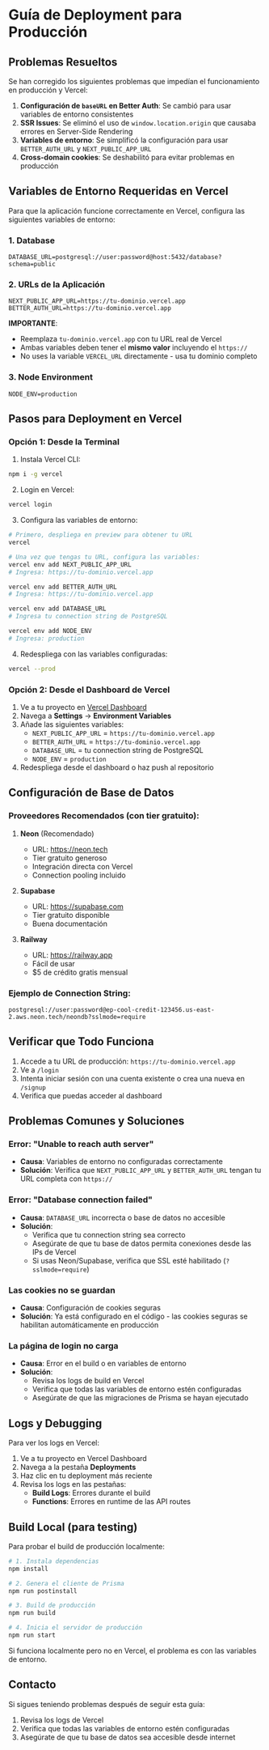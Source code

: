# Guía de Deployment para Producción

## Problemas Resueltos

Se han corregido los siguientes problemas que impedían el funcionamiento en producción y Vercel:

1. **Configuración de `baseURL` en Better Auth**: Se cambió para usar variables de entorno consistentes
2. **SSR Issues**: Se eliminó el uso de `window.location.origin` que causaba errores en Server-Side Rendering
3. **Variables de entorno**: Se simplificó la configuración para usar `BETTER_AUTH_URL` y `NEXT_PUBLIC_APP_URL`
4. **Cross-domain cookies**: Se deshabilitó para evitar problemas en producción

## Variables de Entorno Requeridas en Vercel

Para que la aplicación funcione correctamente en Vercel, configura las siguientes variables de entorno:

### 1. Database
```
DATABASE_URL=postgresql://user:password@host:5432/database?schema=public
```

### 2. URLs de la Aplicación
```
NEXT_PUBLIC_APP_URL=https://tu-dominio.vercel.app
BETTER_AUTH_URL=https://tu-dominio.vercel.app
```

**IMPORTANTE**: 
- Reemplaza `tu-dominio.vercel.app` con tu URL real de Vercel
- Ambas variables deben tener el **mismo valor** incluyendo el `https://`
- No uses la variable `VERCEL_URL` directamente - usa tu dominio completo

### 3. Node Environment
```
NODE_ENV=production
```

## Pasos para Deployment en Vercel

### Opción 1: Desde la Terminal

1. Instala Vercel CLI:
```bash
npm i -g vercel
```

2. Login en Vercel:
```bash
vercel login
```

3. Configura las variables de entorno:
```bash
# Primero, despliega en preview para obtener tu URL
vercel

# Una vez que tengas tu URL, configura las variables:
vercel env add NEXT_PUBLIC_APP_URL
# Ingresa: https://tu-dominio.vercel.app

vercel env add BETTER_AUTH_URL
# Ingresa: https://tu-dominio.vercel.app

vercel env add DATABASE_URL
# Ingresa tu connection string de PostgreSQL

vercel env add NODE_ENV
# Ingresa: production
```

4. Redespliega con las variables configuradas:
```bash
vercel --prod
```

### Opción 2: Desde el Dashboard de Vercel

1. Ve a tu proyecto en [Vercel Dashboard](https://vercel.com/dashboard)
2. Navega a **Settings** → **Environment Variables**
3. Añade las siguientes variables:
   - `NEXT_PUBLIC_APP_URL` = `https://tu-dominio.vercel.app`
   - `BETTER_AUTH_URL` = `https://tu-dominio.vercel.app`
   - `DATABASE_URL` = tu connection string de PostgreSQL
   - `NODE_ENV` = `production`
4. Redespliega desde el dashboard o haz push al repositorio

## Configuración de Base de Datos

### Proveedores Recomendados (con tier gratuito):

1. **Neon** (Recomendado)
   - URL: https://neon.tech
   - Tier gratuito generoso
   - Integración directa con Vercel
   - Connection pooling incluido

2. **Supabase**
   - URL: https://supabase.com
   - Tier gratuito disponible
   - Buena documentación

3. **Railway**
   - URL: https://railway.app
   - Fácil de usar
   - $5 de crédito gratis mensual

### Ejemplo de Connection String:
```
postgresql://user:password@ep-cool-credit-123456.us-east-2.aws.neon.tech/neondb?sslmode=require
```

## Verificar que Todo Funciona

1. Accede a tu URL de producción: `https://tu-dominio.vercel.app`
2. Ve a `/login`
3. Intenta iniciar sesión con una cuenta existente o crea una nueva en `/signup`
4. Verifica que puedas acceder al dashboard

## Problemas Comunes y Soluciones

### Error: "Unable to reach auth server"
- **Causa**: Variables de entorno no configuradas correctamente
- **Solución**: Verifica que `NEXT_PUBLIC_APP_URL` y `BETTER_AUTH_URL` tengan tu URL completa con `https://`

### Error: "Database connection failed"
- **Causa**: `DATABASE_URL` incorrecta o base de datos no accesible
- **Solución**: 
  - Verifica que tu connection string sea correcto
  - Asegúrate de que tu base de datos permita conexiones desde las IPs de Vercel
  - Si usas Neon/Supabase, verifica que SSL esté habilitado (`?sslmode=require`)

### Las cookies no se guardan
- **Causa**: Configuración de cookies seguras
- **Solución**: Ya está configurado en el código - las cookies seguras se habilitan automáticamente en producción

### La página de login no carga
- **Causa**: Error en el build o en variables de entorno
- **Solución**: 
  - Revisa los logs de build en Vercel
  - Verifica que todas las variables de entorno estén configuradas
  - Asegúrate de que las migraciones de Prisma se hayan ejecutado

## Logs y Debugging

Para ver los logs en Vercel:
1. Ve a tu proyecto en Vercel Dashboard
2. Navega a la pestaña **Deployments**
3. Haz clic en tu deployment más reciente
4. Revisa los logs en las pestañas:
   - **Build Logs**: Errores durante el build
   - **Functions**: Errores en runtime de las API routes

## Build Local (para testing)

Para probar el build de producción localmente:

```bash
# 1. Instala dependencias
npm install

# 2. Genera el cliente de Prisma
npm run postinstall

# 3. Build de producción
npm run build

# 4. Inicia el servidor de producción
npm run start
```

Si funciona localmente pero no en Vercel, el problema es con las variables de entorno.

## Contacto

Si sigues teniendo problemas después de seguir esta guía:
1. Revisa los logs de Vercel
2. Verifica que todas las variables de entorno estén configuradas
3. Asegúrate de que tu base de datos sea accesible desde internet


